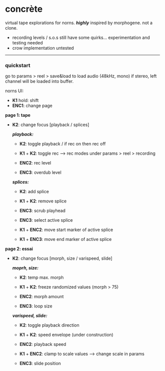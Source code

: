 # concrète

virtual tape explorations for norns. ***highly*** inspired by morphogene. not a clone.

- recording levels / s.o.s still have some quirks... experimentation and testing needed
- crow implementation untested

----
### quickstart

go to params > reel > save&load to load audio (48kHz, mono) if stereo, left channel will be loaded into buffer.

norns UI:

- **K1** hold: shift
- **ENC1**: change page

**page 1: tape**

- **K2**: change focus [playback / splices]

  ***playback:***
  - **K2**: toggle playback / if rec on then rec off
  - **K1** + **K2**: toggle rec --> rec modes under params > reel > recording

  - **ENC2**: rec level
  - **ENC3**: overdub level

  ***splices:***
  - **K2**: add splice
  - **K1** + **K2**: remove splice
  
  - **ENC3**: scrub playhead
  - **ENC3**: select active splice
  
  - **K1** + **ENC2**: move start marker of active splice
  - **K1** + **ENC3**: move end marker of active splice

**page 2: essai**

- **K2**: change focus [morph, size / varispeed, slide]

  ***moprh, size:***
  - **K2**: temp max. morph
  - **K1** + **K2**: freeze randomized values (morph > 75)

  - **ENC2**: morph amount
  - **ENC3**: loop size

  ***varispeed, slide:***
  - **K2**: toggle playback direction
  - **K1** + **K2**: speed envelope (under construction)
  
  - **ENC2**: playback speed 
  - **K1** + **ENC2**: clamp to scale values --> change scale in params
  - **ENC3**: slide position

